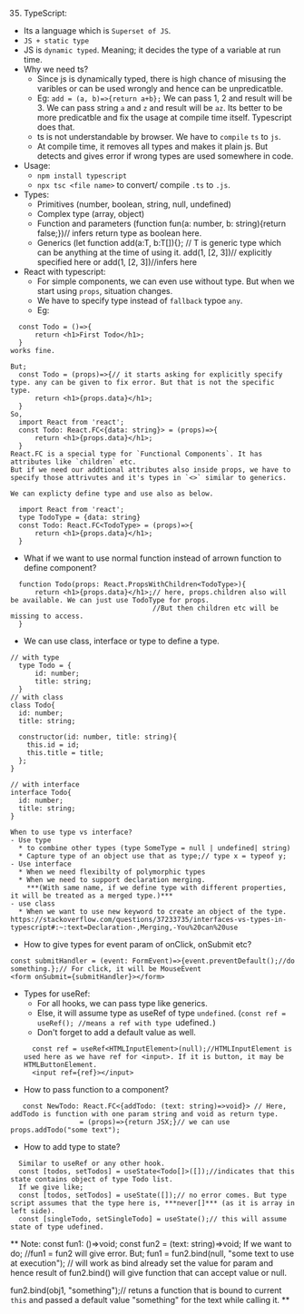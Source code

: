 35. TypeScript:
  - Its a language which is `Superset of JS`.
  - `JS + static type`
  - JS is `dynamic typed`. Meaning; it decides the type of a variable at run time.
  - Why we need ts?
    - Since js is dynamically typed, there is high chance of misusing the varibles or can be used wrongly and hence can be unpredicatble.
    - Eg:
    `add = (a, b)=>{return a+b};`
    We can pass 1, 2 and result will be 3. 
    We can pass string `a` and `z` and result will be `az`.
    Its better to be more predicatble and fix the usage at compile time itself. Typescript does that.
    - ts is not understandable by browser. We have to `compile` `ts` to `js`.
    - At compile time, it removes all types and makes it plain js. But detects and gives error if wrong types are used somewhere in code.
  - Usage:
    - `npm install typescript`
    - `npx tsc <file name>` to convert/ compile `.ts` to `.js`.
  - Types:
    * Primitives (number, boolean, string, null, undefined)
    * Complex type (array, object)
    * Function and parameters (function fun(a: number, b: string){return false;})// infers return type as boolean here.
    * Generics (let function add<T>(a:T, b:T[]){}; // T is generic type which can be anything at the time of using it. 
      add<number>(1, [2, 3])// explicitly specified here or add(1, [2, 3])//infers here
  - React with typescript:
    * For simple components, we can even use without type. But when we start using `props`, situation changes. 
    * We have to specify type instead of `fallback` typoe `any`.
    * Eg:
  ```
    const Todo = ()=>{
        return <h1>First Todo</h1>;
    }
  works fine.
  
  But;
    const Todo = (props)=>{// it starts asking for explicitly specify type. any can be given to fix error. But that is not the specific type.
        return <h1>{props.data}</h1>;
    }
  So,
    import React from 'react';
    const Todo: React.FC<{data: string}> = (props)=>{
        return <h1>{props.data}</h1>;
    }
  React.FC is a special type for `Functional Components`. It has attributes like `children` etc.
  But if we need our addtional attributes also inside props, we have to specify those attrivutes and it's types in `<>` similar to generics.
 
  We can explicty define type and use also as below.
 
    import React from 'react';
    type TodoType = {data: string}
    const Todo: React.FC<TodoType> = (props)=>{
        return <h1>{props.data}</h1>;
    }
  ```
  * What if we want to use normal function instead of arrown function to define component?
  ```
    function Todo(props: React.PropsWithChildren<TodoType>){
        return <h1>{props.data}</h1>;// here, props.children also will be available. We can just use TodoType for props. 
                                     //But then children etc will be missing to access.
    }
  
  ```
  * We can use class, interface or type to define a type.
  ```
  // with type
    type Todo = {
        id: number;
        title: string;
    }
  // with class
  class Todo{
    id: number;
    title: string;
  
    constructor(id: number, title: string){
      this.id = id;
      this.title = title;
    };
  }
  
  // with interface
  interface Todo{
    id: number;
    title: string;
  }
  
  When to use type vs interface?
  - Use type 
    * to combine other types (type SomeType = null | undefined| string)
    * Capture type of an object use that as type;// type x = typeof y;
  - Use interface
    * When we need flexibilty of polymorphic types
    * When we need to support declaration merging.
      ***(With same name, if we define type with different properties, it will be treated as a merged type.)***
  - use class
    * When we want to use new keyword to create an object of the type.
  https://stackoverflow.com/questions/37233735/interfaces-vs-types-in-typescript#:~:text=Declaration-,Merging,-You%20can%20use
  ```
  * How to give types for event param of onClick, onSubmit etc?
  ```
  const submitHandler = (event: FormEvent)=>{event.preventDefault();//do something.};// For click, it will be MouseEvent
  <form onSubmit={submitHandler}></form>
  ```
  * Types for useRef:
    - For all hooks, we can pass type like generics.
    - Else, it will assume type as useRef of type `undefined`. (`const ref = useRef(); //means a ref with type `udefined`.`)
    - Don't forget to add a default value as well.
    ```
      const ref = useRef<HTMLInputElement>(null);//HTMLInputElement is used here as we have ref for <input>. If it is button, it may be HTMLButtonElement.
      <input ref={ref}></input>
    ```
  * How to pass function to a component?
   ```
      const NewTodo: React.FC<{addTodo: (text: string)=>void}> // Here, addTodo is function with one param string and void as return type.
                    = (props)=>{return JSX;}// we can use props.addTodo("some text");
   ```
  * How to add type to state?
  ```
    Similar to useRef or any other hook.
    const [todos, setTodos] = useState<Todo[]>([]);//indicates that this state contains object of type Todo list.
    If we give like;
    const [todos, setTodos] = useState([]);// no error comes. But type script assumes that the type here is, ***never[]*** (as it is array in left side).
    const [singleTodo, setSingleTodo] = useState();// this will assume state of type udefined.
  ```
  **
  Note:
  const fun1: ()=>void;
  const fun2 = (text: string)=>void;
  If we want to do;
  //fun1 = fun2 will give error.
  But;
  fun1 = fun2.bind(null, "some text to use at execution");
  // will work as bind already set the value for param and hence result of fun2.bind() will give function that can accept value or null.
      
  fun2.bind(obj1, "something");// retuns a function that is bound to current `this` and passed a default value "something" for the text while calling it.
  **
